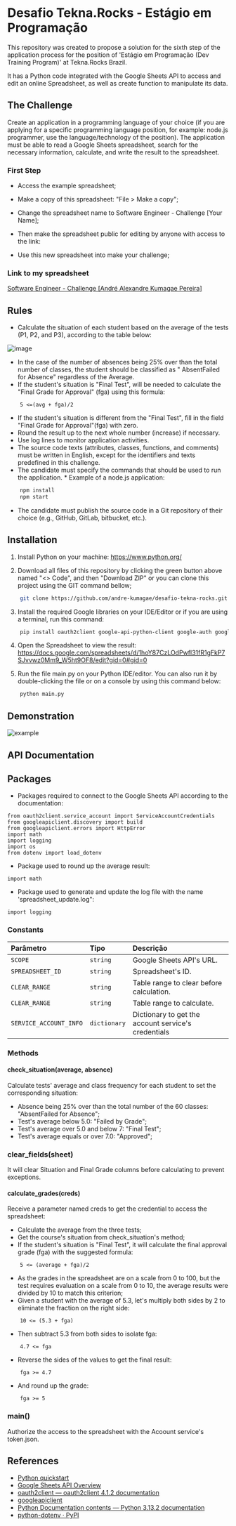 # Desafio Tekna.Rocks - Estágio em Programação

This repository was created to propose a solution for the sixth step of the application process for the position of 'Estágio em Programação (Dev Training Program)' at Tekna.Rocks Brazil.

It has a Python code integrated with the Google Sheets API to access and edit an online Spreadsheet, as well as create function to manipulate its data.

## The Challenge

Create an application in a programming language of your choice (if you are applying for a specific programming language position, for example: node.js programmer, use the language/technology of the position). The application must be able to read a Google Sheets spreadsheet, search for the necessary information, calculate, and write the result to the spreadsheet.

### First Step

* Access the example spreadsheet;

* Make a copy of this spreadsheet: "File > Make a copy";

* Change the spreadsheet name to Software Engineer - Challenge [Your Name];

* Then make the spreadsheet public for editing by anyone with access to the link:

* Use this new spreadsheet into make your challenge;

### Link to my spreadsheet

[ Software Engineer - Challenge [André Alexandre Kumagae Pereira]](https://docs.google.com/spreadsheets/d/1hoY87CzLOdPwfl31fR1gFkP7SJvvwz0Mm9_W5ht9OF8/edit?gid=0#gid=0)

## Rules

* Calculate the situation of each student based on the average of the tests (P1, P2, and P3), according to the table below:

![image](https://github.com/user-attachments/assets/02ebd7f5-2802-4c8e-a613-c6ed8efd8ad6)

* In the case of the number of absences being 25% over than the total number of classes, the student should be classified as " AbsentFailed for Absence" regardless of the Average.
* If the student's situation is "Final Test", will be needed to calculate the "Final Grade for Approval" (fga) using this formula:

```
    5 <=(avg + fga)/2
```

* If the student's situation is different from the "Final Test", fill in the field "Final Grade for Approval"(fga) with zero.
* Round the result up to the next whole number (increase) if necessary.
* Use log lines to monitor application activities.
* The source code texts (attributes, classes, functions, and comments) must be written in English, except for the identifiers and texts predefined in this challenge.
* The candidate must specify the commands that should be used to run the application. * Example of a node.js application:

```bash
    npm install
    npm start
```
* The candidate must publish the source code in a Git repository of their choice (e.g., GitHub, GitLab, bitbucket, etc.).


## Installation

1. Install Python on your machine: https://www.python.org/

2. Download all files of this repository by clicking the green button above named "<> Code", and then "Download ZIP" or you can clone this project using the GIT command bellow;

```bash
    git clone https://github.com/andre-kumagae/desafio-tekna-rocks.git
```

3. Install the required Google libraries on your IDE/Editor or if you are using a terminal, run this command:

```bash
    pip install oauth2client google-api-python-client google-auth google-auth-oauthlib google-auth-httplib2 python-dotenv
```
4. Open the Spreadsheet to view the result: https://docs.google.com/spreadsheets/d/1hoY87CzLOdPwfl31fR1gFkP7SJvvwz0Mm9_W5ht9OF8/edit?gid=0#gid=0

5. Run the file main.py on your Python IDE/editor. You can also run it by double-clicking the file or on a console by using this command below: 

```bash
    python main.py
```

## Demonstration

![example](https://github.com/user-attachments/assets/aee30734-0d0f-417f-81cc-4001d4ecaf34)


## API Documentation

## Packages

* Packages required to connect to the Google Sheets API according to the documentation:

```
from oauth2client.service_account import ServiceAccountCredentials
from googleapiclient.discovery import build
from googleapiclient.errors import HttpError
import math
import logging
import os
from dotenv import load_dotenv
```

* Package used to round up the average result:

```
import math
```

* Package used to generate and update the log file with the name 'spreadsheet_update.log":

```
import logging
```

### Constants

| Parâmetro   | Tipo       | Descrição                           |
| :---------- | :--------- | :---------------------------------- |
| `SCOPE` | `string` | Google Sheets API's URL. |
| `SPREADSHEET_ID` | `string` | Spreadsheet's ID. |
| `CLEAR_RANGE` | `string` | Table range to clear before calculation.  |
| `CLEAR_RANGE` | `string` | Table range to calculate.  |
| `SERVICE_ACCOUNT_INFO` | `dictionary` | Dictionary to get the account service's credentials  |

### Methods

#### check_situation(average, absence)

Calculate tests' average and class frequency for each student to set the corresponding situation:

* Absence being 25% over than the total number of the 60 classes: "AbsentFailed for Absence";
* Test's average below 5.0: "Failed by Grade";
* Test's average over 5.0 and below 7: "Final Test";
* Test's average equals or over 7.0: "Approved";

### clear_fields(sheet)

It will clear Situation and Final Grade columns before calculating to prevent exceptions.

#### calculate_grades(creds)

Receive a parameter named creds to get the credential to access the spreadsheet:

* Calculate the average from the three tests;
* Get the course's situation from check_situation's method;
* If the student's situation is "Final Test", it will calculate the final approval grade (fga) with the suggested formula:

```
    5 <= (average + fga)/2
```
* As the grades in the spreadsheet are on a scale from 0 to 100, but the test requires evaluation on a scale from 0 to 10, the average results were divided by 10 to match this criterion;
* Given a student with the average of 5.3, let's multiply both sides by 2 to eliminate the fraction on the right side:
```
    10 <= (5.3 + fga)
```
* Then subtract 5.3 from both sides to isolate fga:
```
    4.7 <= fga
```
* Reverse the sides of the values to get the final result:
```
    fga >= 4.7
```
* And round up the grade:
```
    fga >= 5
```

### main()

Authorize the access to the spreadsheet with the Acoount service's token.json.

## References

 - [Python quickstart](https://developers.google.com/sheets/api/quickstart/python)
 - [Google Sheets API Overview](https://developers.google.com/sheets/api/guides/concepts)
 - [oauth2client — oauth2client 4.1.2 documentation](https://oauth2client.readthedocs.io/en/latest/index.html)
 - [googleapiclient](https://googleapis.github.io/google-api-python-client/docs/epy/googleapiclient-module.html)
 - [Python Documentation contents — Python 3.13.2 documentation](https://docs.python.org/3/contents.html)
 - [python-dotenv · PyPI](https://pypi.org/project/python-dotenv/)

